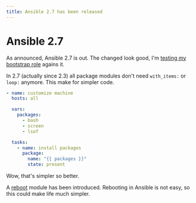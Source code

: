 ```yaml
---
title: Ansible 2.7 has been released
---
```


# Ansible 2.7

As announced, Ansible 2.7 is out. The changed look good, I'm [testing my bootstrap role](https://travis-ci.org/robertdebock/ansible-role-bootstrap) agains it.

In 2.7 (actually since 2.3) all package modules don't need `with_items:` or `loop:` anymore. This make for simpler code.

```yaml
- name: customize machine
  hosts: all

  vars:
    packages:
      - bash
      - screen
      - lsof

  tasks:
    - name: install packages
      package:
        name: "{{ packages }}"
        state: present
```

Wow, that's simpler so better.

A [reboot](https://docs.ansible.com/ansible/devel/modules/reboot_module.html) module has been introduced. Rebooting in Ansible is not easy, so this could make life much simpler.
